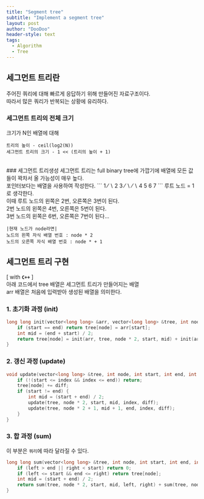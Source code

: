 ```yaml
---
title: "Segment tree"
subtitle: "Implement a segment tree"
layout: post
author: "DooDoo"
header-style: text
tags:
  - Algorithm
  - Tree
---
```


세그먼트 트리란
---
주어진 쿼리에 대해 빠르게 응답하기 위해 만들어진 자료구조이다.
<br>따라서 많은 쿼리가 반복되는 상황에 유리하다.
<br>

### 세그먼트 트리의 전체 크기
크기가 N인 배열에 대해

```
트리의 높이 - ceil(log2(N))
세그먼트 트리의 크기 - 1 << (트리의 높이 + 1)
```
<br>
### 세그먼트 트리생성
세그먼트 트리는 full binary tree에 가깝기에 배열에 모든 값들이 꽉차서 올 가능성이 매우 높다.
<br>포인터보다는 배열을 사용하여 작성한다.
```                                
         1
       ⁄   ∖
     2       3
    ⁄  ∖    ⁄  ∖
  4     5  6    7
```
루트 노드 = 1로 생각한다.
<br>이때 루트 노드의 왼쪽은 2번, 오른쪽은 3번이 된다.
<br>2번 노드의 왼쪽은 4번, 오른쪽은 5번이 된다.
<br>3번 노드의 왼쪽은 6번, 오른쪽은 7번이 된다...

```
|현재 노드가 node라면|
노드의 왼쪽 자식 배열 번호 : node * 2
노드의 오른쪽 자식 배열 번호 : node * + 1
```


세그먼트 트리 구현
---
[ with <B>`C++`</B> ]
<br>아래 코드에서 tree 배열은 세그먼트 트리가 만들어지는 배열
<br>arr 배열은 처음에 입력받아 생성된 배열을 의미한다.
### <b>1. 초기화 과정 (init)</b>
```c++
long long init(vector<long long> &arr, vector<long long> &tree, int node, int start, int end) {
    if (start == end) return tree[node] = arr[start];
    int mid = (end + start) / 2;
    return tree[node] = init(arr, tree, node * 2, start, mid) + init(arr, tree, node * 2 + 1, mid + 1, end);
}
```

### <b>2. 갱신 과정 (update)</b>
```c++
void update(vector<long long> &tree, int node, int start, int end, int index, long long diff) {
    if (!(start <= index && index <= end)) return;
    tree[node] += diff;
    if (start != end) {
        int mid = (start + end) / 2;
        update(tree, node * 2, start, mid, index, diff);
        update(tree, node * 2 + 1, mid + 1, end, index, diff);
    }
}
```

### <b>3. 합 과정 (sum)</b> 
이 부분은 `쿼리`에 따라 달라질 수 있다.
```c++
long long sum(vector<long long> &tree, int node, int start, int end, int left, int right) {
    if (left > end || right < start) return 0;
    if (left <= start && end <= right) return tree[node];
    int mid = (start + end) / 2;
    return sum(tree, node * 2, start, mid, left, right) + sum(tree, node * 2 + 1, mid + 1, left, right);
}
```
